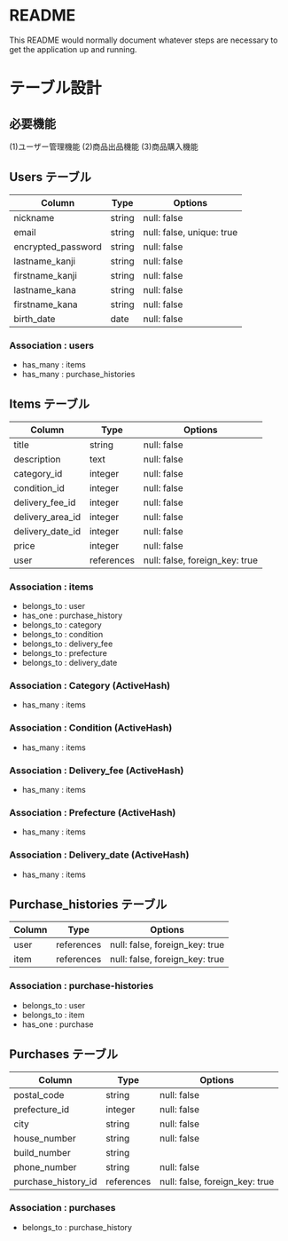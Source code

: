 # README

This README would normally document whatever steps are necessary to get the
application up and running.

# テーブル設計
## 必要機能

(1)ユーザー管理機能
(2)商品出品機能
(3)商品購入機能

## Users テーブル

| Column             | Type    | Options                   |
| ------------------ | ------  | -----------               |
| nickname           | string  | null: false               |
| email              | string  | null: false, unique: true |
| encrypted_password | string  | null: false               |
| lastname_kanji     | string  | null: false               |
| firstname_kanji    | string  | null: false               |
| lastname_kana      | string  | null: false               |
| firstname_kana     | string  | null: false               |
| birth_date         | date    | null: false               |

### Association : users

- has_many : items
- has_many : purchase_histories

## Items テーブル

| Column           | Type       | Options                        |
| ---------------- | ---------- | ------------------------------ |
| title            | string     | null: false                    |
| description      | text       | null: false                    |
| category_id      | integer    | null: false                    |
| condition_id     | integer    | null: false                    |
| delivery_fee_id  | integer    | null: false                    |
| delivery_area_id | integer    | null: false                    |
| delivery_date_id | integer    | null: false                    |
| price            | integer    | null: false                    |
| user             | references | null: false, foreign_key: true |

### Association : items

- belongs_to : user
- has_one : purchase_history
- belongs_to : category
- belongs_to : condition
- belongs_to : delivery_fee
- belongs_to : prefecture
- belongs_to : delivery_date

### Association : Category (ActiveHash)

- has_many : items

### Association : Condition (ActiveHash)

- has_many : items

### Association : Delivery_fee (ActiveHash)

- has_many : items

### Association : Prefecture (ActiveHash)

- has_many : items

### Association : Delivery_date (ActiveHash)

- has_many : items


## Purchase_histories テーブル

| Column          | Type       | Options                        |
| --------------- | ---------- | ------------------------------ |
| user            | references | null: false, foreign_key: true |
| item            | references | null: false, foreign_key: true |

### Association : purchase-histories

- belongs_to : user
- belongs_to : item
- has_one : purchase

## Purchases テーブル

| Column              | Type       | Options                        |
| ------------------- | ---------- | ------------------------------ |
| postal_code         | string     | null: false                    |
| prefecture_id       | integer    | null: false                    |
| city                | string     | null: false                    |
| house_number        | string     | null: false                    |
| build_number        | string     |                                |
| phone_number        | string     | null: false                    |
| purchase_history_id | references | null: false, foreign_key: true |

### Association : purchases

- belongs_to : purchase_history